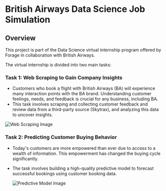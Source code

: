 # British Airways Data Science Job Simulation

## Overview

This project is part of the Data Science virtual internship program offered by Forage in collaboration with British Airways.

The virtual internship is divided into two main tasks:

### Task 1: Web Scraping to Gain Company Insights
- Customers who book a flight with British Airways (BA) will experience many interaction points with the BA brand. Understanding customer feelings, needs, and feedback is crucial for any business, including BA.
- This task involves scraping and collecting customer feedback and review data from a third-party source (Skytrax), and analyzing this data to uncover insights.

![Web Scraping Image]("https://drive.google.com/file/d/19tfQECFW8Gp6U54mRdbFfDKoDcPVmO03/view?usp=sharing")

### Task 2: Predicting Customer Buying Behavior
- Today's customers are more empowered than ever due to access to a wealth of information. This empowerment has changed the buying cycle significantly.
- The task involves building a high-quality predictive model to forecast successful bookings using customer booking data.

  ![Predictive Model Image]("https://drive.google.com/file/d/1-9WGtJX4_cWZejqslhbX5CPHlowEcnBj/view?usp=sharing") 
